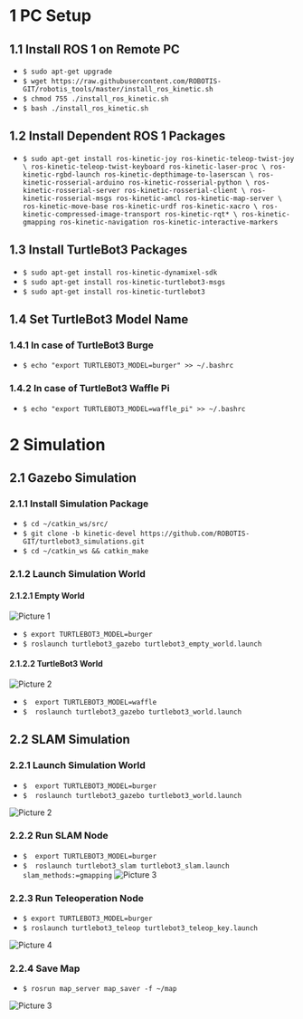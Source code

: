 # 1 PC Setup

## 1.1  Install ROS 1 on Remote PC
* `$ sudo apt-get upgrade`
* `$ wget https://raw.githubusercontent.com/ROBOTIS-GIT/robotis_tools/master/install_ros_kinetic.sh`
* `$ chmod 755 ./install_ros_kinetic.sh `
* `$ bash ./install_ros_kinetic.sh`

## 1.2  Install Dependent ROS 1 Packages
* `$ sudo apt-get install ros-kinetic-joy ros-kinetic-teleop-twist-joy \
  ros-kinetic-teleop-twist-keyboard ros-kinetic-laser-proc \
  ros-kinetic-rgbd-launch ros-kinetic-depthimage-to-laserscan \
  ros-kinetic-rosserial-arduino ros-kinetic-rosserial-python \
  ros-kinetic-rosserial-server ros-kinetic-rosserial-client \
  ros-kinetic-rosserial-msgs ros-kinetic-amcl ros-kinetic-map-server \
  ros-kinetic-move-base ros-kinetic-urdf ros-kinetic-xacro \
  ros-kinetic-compressed-image-transport ros-kinetic-rqt* \
  ros-kinetic-gmapping ros-kinetic-navigation ros-kinetic-interactive-markers`

## 1.3  Install TurtleBot3 Packages
* `$ sudo apt-get install ros-kinetic-dynamixel-sdk`
* `$ sudo apt-get install ros-kinetic-turtlebot3-msgs`
* `$ sudo apt-get install ros-kinetic-turtlebot3`

## 1.4  Set TurtleBot3 Model Name

### 1.4.1 In case of TurtleBot3 Burge
* `$ echo "export TURTLEBOT3_MODEL=burger" >> ~/.bashrc`
### 1.4.2 In case of TurtleBot3 Waffle Pi 
* `$ echo "export TURTLEBOT3_MODEL=waffle_pi" >> ~/.bashrc`

# 2 Simulation

## 2.1 Gazebo Simulation
### 2.1.1 Install Simulation Package
* `$ cd ~/catkin_ws/src/`
* `$ git clone -b kinetic-devel https://github.com/ROBOTIS-GIT/turtlebot3_simulations.git`
* `$ cd ~/catkin_ws && catkin_make`

### 2.1.2 Launch Simulation World

#### 2.1.2.1 Empty World
![Picture 1](https://b.top4top.io/p_2057ucn6o1.png)
* `$ export TURTLEBOT3_MODEL=burger`
* `$ roslaunch turtlebot3_gazebo turtlebot3_empty_world.launch`

#### 2.1.2.2 TurtleBot3 World
![Picture 2](https://c.top4top.io/p_2057n9jby2.png)
* `$  export TURTLEBOT3_MODEL=waffle`
* `$  roslaunch turtlebot3_gazebo turtlebot3_world.launch`

## 2.2 SLAM Simulation

### 2.2.1 Launch Simulation World
* `$  export TURTLEBOT3_MODEL=burger`
* `$  roslaunch turtlebot3_gazebo turtlebot3_world.launch`

![Picture 2](https://c.top4top.io/p_2057n9jby2.png)

### 2.2.2 Run SLAM Node
* `$  export TURTLEBOT3_MODEL=burger`
* `$  roslaunch turtlebot3_slam turtlebot3_slam.launch slam_methods:=gmapping`
![Picture 3](https://d.top4top.io/p_2057s3qv03.png)

### 2.2.3 Run Teleoperation Node
* `$ export TURTLEBOT3_MODEL=burger`
* `$ roslaunch turtlebot3_teleop turtlebot3_teleop_key.launch`

![Picture 4](https://e.top4top.io/p_2057r7k1y4.png)

### 2.2.4 Save Map
* `$ rosrun map_server map_saver -f ~/map`

![Picture 3](https://d.top4top.io/p_2057s3qv03.png)
